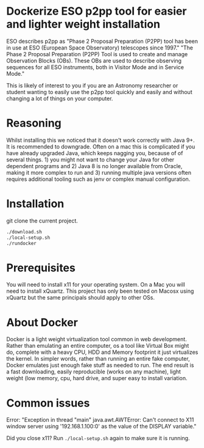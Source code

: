 # Dockerize ESO p2pp tool for easier and lighter weight installation

ESO describes p2pp as "Phase 2 Proposal Preparation (P2PP) tool has been in use at ESO (European Space Observatory) telescopes since 1997." "The Phase 2 Proposal Preparation (P2PP) Tool is used to create and manage Observation Blocks (OBs). These OBs are used to describe observing sequences for all ESO instruments, both in Visitor Mode and in Service Mode."

This is likely of interest to you if you are an Astronomy researcher or student wanting to easily use the p2pp tool quickly and easily and without changing a lot of things on your computer.

# Reasoning

Whilst installing this we noticed that it doesn't work correctly with Java 9+. It is recommended to downgrade. Often on a mac this is complicated if you have already upgraded Java, which keeps nagging you, because of of several things. 1) you might not want to change your Java for other dependent programs and 2) Java 8 is no longer available from Oracle, making it more complex to run and 3) running multiple java versions often requires additional tooling such as jenv or complex manual configuration.

# Installation

git clone the current project.

```bash
./download.sh
./local-setup.sh
./rundocker
```

# Prerequisites

You will need to install x11 for your operating system. On a Mac you will need to install xQuartz. This project has only been tested on Macosx using xQuartz but the same principals should apply to other OSs.

# About Docker

Docker is a light weight virtualization tool common in web development. Rather than emulating an entire computer, os a tool like Virtual Box might do, complete with a heavy CPU, HDD and Memory footprint it just virtualizes the kernel. In simpler words, rather than running an entire fake computer, Docker emulates just enough fake stuff as needed to run. The end result is a fast downloading, easily reproducible (works on any machine), light weight (low memory, cpu, hard drive, and super easy to install variation.

# Common issues

Error: "Exception in thread "main" java.awt.AWTError: Can't connect to X11 window server using '192.168.1.100:0' as the value of the DISPLAY variable."

Did you close x11? Run `./local-setup.sh` again to make sure it is running.